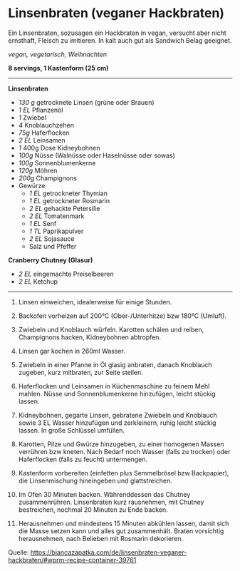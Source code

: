 # Linsenbraten (veganer Hackbraten)

Ein Linsenbraten, sozusagen ein Hackbraten in vegan, versucht aber nicht ernsthaft, Fleisch zu imitieren. In kalt auch gut als Sandwich Belag geeignet.

*vegan, vegetarisch, Weihnachten*

**8 servings, 1 Kastenform (25 cm)**

---
**Linsenbraten**
- *130 g* getrocknete Linsen (grüne oder Brauen)
- *1 EL* Pflanzenöl
- *1* Zwiebel
- *4* Knoblauchzehen
- *75g* Haferflocken
- *2 EL* Leinsamen
- *1* 400g Dose Kidneybohnen
- *100g* Nüsse (Walnüsse oder Haselnüsse oder sowas)
- *100g* Sonnenblumenkerne
- *120g* Möhren
- *200g* Champignons
- Gewürze
    - *1 EL* getrockneter Thymian
    - *1 EL* getrockneter Rosmarin
    - *2 EL* gehackte Petersilie
    - *2 EL* Tomatenmark
    - *1 EL* Senf
    - *1 TL* Paprikapulver
    - *2 EL* Sojasauce
    - Salz und Pfeffer

**Cranberry Chutney (Glasur)**
- *2 EL* eingemachte Preiselbeeren
- *2 EL* Ketchup

---

1. Linsen einweichen, idealerweise für einige Stunden.
2. Backofen vorheizen auf 200°C (Ober-/Unterhitze) bzw 180°C (Umluft).
3. Zwiebeln und Knoblauch würfeln. Karotten schälen und reiben, Champignons hacken, Kidneybohnen abtropfen.
2. Linsen gar kochen in 260ml Wasser.
3. Zwiebeln in einer Pfanne in Öl glasig anbraten, danach Knoblauch zugeben, kurz mitbraten, zur Seite stellen.
4. Haferflocken und Leinsamen in Küchenmaschine zu feinem Mehl mahlen. Nüsse und Sonnenblumenkerne hinzufügen, leicht stückig lassen.
5. Kidneybohnen, gegarte Linsen, gebratene Zwiebeln und Knoblauch sowie 3 EL Wasser hinzufügen und zerkleinern, ruhig leicht stückig lassen. In große Schlüssel umfüllen.
6. Karotten, Pilze und Gwürze hinzugeben, zu einer homogenen Massen verrühren bzw kneten. Nach Bedarf noch Wasser (falls zu trocken) oder Haferflocken (falls zu feucht) untermengen.
7. Kastenform vorbereiten (einfetten plus Semmelbrösel bzw Backpapier), die Linsenmischung hineingeben und glattstreichen.

8. Im Ofen 30 Minuten backen. Währenddessen das Chutney zusammenrühren. Linsenbraten kurz rausnehmen, mit Chutney bestreichen, nochmal 20 Minuten zu Ende backen.
9. Herausnehmen und mindestens 15 Minuten abkühlen lassen, damit sich die Masse setzen kann und alles gut zusammenhält. Braten vorsichtig herausnehmen, nach Belieben mit Rosmarin dekorieren.

Quelle: https://biancazapatka.com/de/linsenbraten-veganer-hackbraten/#wprm-recipe-container-39761